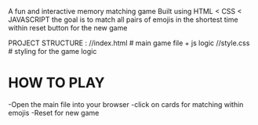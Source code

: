 A fun and interactive memory matching game 
Built using HTML < CSS < JAVASCRIPT
the goal is to match all pairs of emojis in the shortest time within reset button for the new game 

PROJECT STRUCTURE :
//index.html        # main game file + js logic
//style.css         # styling for the game logic

# HOW TO PLAY 
-Open the main file into your browser 
-click on cards for matching within emojis
-Reset for new game
